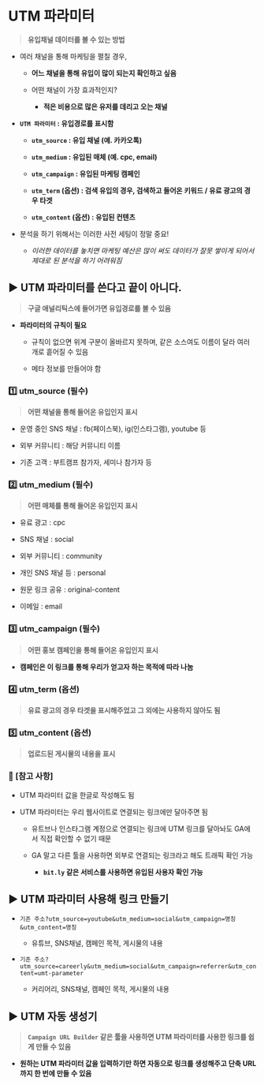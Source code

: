 # UTM 파라미터

> **유입채널 데이터를 볼 수 있는 방법**

* 여러 채널을 통해 마케팅을 펼칠 경우,
  
  * **어느 채널을 통해 유입이 많이 되는지 확인하고 싶음**
  
  * 어떤 채널이 가장 효과적인지?
    
    * **적은 비용으로 많은 유저를 데리고 오는 채널**

* **`UTM 파라미터` : 유입경로를 표시함**
  
  * **`utm_source` : 유입 채널 (예. 카카오톡)**
  
  * **`utm_medium` : 유입된 매체 (예. cpc, email)**
  
  * **`utm_campaign` : 유입된 마케팅 캠페인**
  
  * **`utm_term` (옵션) : 검색 유입의 경우, 검색하고 들어온 키워드 / 유료 광고의 경우 타겟**
  
  * **`utm_content` (옵션) : 유입된 컨텐츠**

* 분석을 하기 위해서는 이러한 사전 세팅이 정말 중요!
  
  * *이러한 데이터를 놓치면 마케팅 예산은 많이 써도 데이터가 잘못 쌓이게 되어서 제대로 된 분석을 하기 어려워짐*

## ▶ UTM 파라미터를 쓴다고 끝이 아니다.

> **구글 애널리틱스에 들어가면 유입경로를 볼 수 있음**

* **파라미터의 규칙이 필요**
  
  * 규칙이 없으면 위계 구분이 올바르지 못하며, 같은 소스여도 이름이 달라 여러 개로 흩어질 수 있음
  
  * 메타 정보를 만들어야 함

### 1️⃣ utm_source (필수)

> **어떤 채널을 통해 들어온 유입인지 표시**

* 운영 중인 SNS 채널 : fb(페이스북), ig(인스타그램), youtube 등

* 외부 커뮤니티 : 해당 커뮤니티 이름

* 기존 고객 : 부트캠프 참가자, 세미나 참가자 등

### 2️⃣ utm_medium (필수)

> **어떤 매체를 통해 들어온 유입인지 표시**

* 유료 광고 : cpc

* SNS 채널 : social

* 외부 커뮤니티 : community

* 개인 SNS 채널 등 : personal

* 원문 링크 공유 : original-content

* 이메일 : email

### 3️⃣ utm_campaign (필수)

> **어떤 홍보 캠페인을 통해 들어온 유입인지 표시**

* **캠페인은 이 링크를 통해 우리가 얻고자 하는 목적에 따라 나눔**

### 4️⃣ utm_term (옵션)

> **유료 광고의 경우 타겟을 표시해주었고 그 외에는 사용하지 않아도 됨**

### 5️⃣ utm_content (옵션)

> **업로드된 게시물의 내용을 표시**

### 📌 [참고 사항]

* UTM 파라미터 값을 한글로 작성해도 됨

* UTM 파라미터는 우리 웹사이트로 연결되는 링크에만 달아주면 됨
  
  * 유트브나 인스타그램 계정으로 연결되는 링크에 UTM 링크를 달아놔도 GA에서 직접 확인할 수 없기 때문
  
  * GA 말고 다른 툴을 사용하면 외부로 연결되는 링크라고 해도 트래픽 확인 가능
    
    * **`bit.ly` 같은 서비스를 사용하면 유입된 사용자 확인 가능**

## ▶ UTM 파라미터 사용해 링크 만들기

* `기존 주소?utm_source=youtube&utm_medium=social&utm_campaign=명칭&utm_content=명칭`
  
  * 유튜브, SNS채널, 캠페인 목적, 게시물의 내용

* `기존 주소?utm_source=careerly&utm_medium=social&utm_campaign=referrer&utm_content=umt-parameter`
  
  * 커리어리, SNS채널, 캠페인 목적, 게시물의 내용

## ▶ UTM 자동 생성기

> **`Campaign URL Builder` 같은 툴을 사용하면 UTM 파라미터를 사용한 링크를 쉽게 만들 수 있음**

* **원하는 UTM 파라미터 값을 입력하기만 하면 자동으로 링크를 생성해주고 단축 URL까지 한 번에 만들 수 있음**

# 
